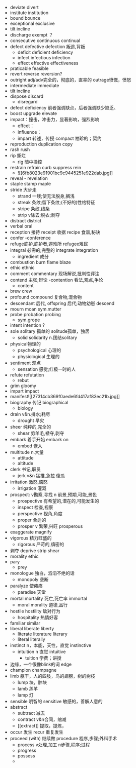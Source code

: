 - deviate divert
- institute institution
- bound bounce
- exceptional exclusive
- tilt incline
- discharge exempt ？
- consecutive continuous continual
- defect  defective    defection 叛逃,背叛
	- deficit   deficient   deficiency
	- infect  infectious  infection 
	- effect   effective  effectiveness
- praticable feasible
- revert reverse reversion?
- outright adj/adv完全的，彻底的，直率的 outrage愤慨，愤怒
- intermediate immediate
- tilt incline
- dispose discard   
	- disregard
- defect deficiency 前者强调缺点，后者强调缺少缺乏、
- boost upgrade elevate
- impact：撞击，冲击力，显著影响，强烈影响
	- effcet：
	- influence：
	- impart  转述，传授    compact  袖珍的；契约
- reproduction  duplication copy
- rash rush
- rip 撕烂
	- rig  暗中操控
- restrain refrain curb suppress rein
	- ![[6fb8023e91901bc9c9445251e922dab.jpg]]
- reveal - revelation
- staple   stamp  maple
- stride 大步走 
	- strand 一缕;使无法脱身,搁浅
	- streak 条纹;留下条纹;(不好的)性格特征
	- stripe 条纹,线条
	- strip v除去;脱衣;剥夺 
- distract   district
- verbal oral
- reception 接待  receipt 收据   recipe 食谱,秘诀
- confer   -conference
- refuge庇护,庇护者,避难所    refugee难民
- integral 必需的;完整的  integrate  integration
	-  ingredient 成分
- combustion   burn  flame  blaze
- ethic    ethnic
- comment   commentary   现场解说,批判性评注
- contend 主张;辩论    -contention  看法,观点,争论
	- content
- brew   crew
- profound    compound 复合物,混合物
- descendant 后代,   offspring 后代;动物幼崽    descend
- mourn   moan  sym.mutter
- probe   probation    probing 
	- sym.grope
- intent  intention ?
- sole    solitary  孤单的   solitude孤单，独居
	- solid   solidarity n.团结solitary
- physical物理的
	- psychological 心理的
	- physiological 生理的
- sentiment 观点
	- sensation  感觉;红极一时的人
- refute   refutation  
	- rebut
- grim  gloomy
- impart    impact
- manifest![[27314cb369f0aede6fd417af83ec21b.jpg]]
- biography  传记   biographical
	- biology
- drain v&n.排水;耗尽
	- drought 旱灾
- sheer  纯粹的,完全的
	- shear  剪羊毛,褫夺,剥夺
- embark  着手开始  embark on
	- embed   嵌入
- multitude  n.大量
	- attitude
	- altitude
- clerk  书记,职员
	- jerk  v&n 猛推,急拉     傻瓜
- irritation 激怒,恼怒
	- irrigation 灌溉
- prospect: v勘察,寻找   n 前景,预期,可能,景色
	- prospective   有希望的,潜在的,可能发生的
	- inspect  检查,视察
	- perspective  视角,角度
	- proper 合适的
	- prosper   v 繁荣,兴旺  prosperous 
- exaggerate     magnify
- vigorous  精力旺盛的
	- rigorous  严苛的,缜密的 
- 剥夺 deprive  strip   shear
- morality  ethic
- pary 
	- prey
- monologue 独白，滔滔不绝的话
	- monopoly  垄断
- paralyze  使瘫痪
	- paradise  天堂
- mortal     mortality 死亡,死亡率     immortal
	- moral   morality  道德,品行
- hostile   hostility   敌对行为
	- hospitality   热情好客
- familiar   similar
- liberal   liberate   liberty
	- literate   literature  literary 
	- literal    literally
- instinct  n，本能，天性，直觉    instinctive
	- intuition   n 直觉   intuitive
		- tuition 学费；讲授
- 边缘，一个很像blink的词    edge
- champion   champagne
- limb 躯干，人的四肢，鸟的翅膀，树的树枝
	- lump  块，肿块
	- lamb  羔羊
	- lamp  灯
- sensible  明智的   sensitive  敏感的，善解人意的
- abstract
	- subtract 减去
	- contract v&n合同，缩减
	- [[extract]]  提取，提炼，
- occur 发生    recur 重复发生
- proceed (with)  继续做   procedure  程序,步骤;外科手术
	- process  v处理,加工  n步骤,程序;过程
	- progress
	- possess
	- 